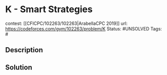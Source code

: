 # K - Smart Strategies

contest: [[CFICPC/102263/102263|ArabellaCPC 2019]]
url: https://codeforces.com/gym/102263/problem/K
Status: #UNSOLVED
Tags: #

## Description

## Solution

